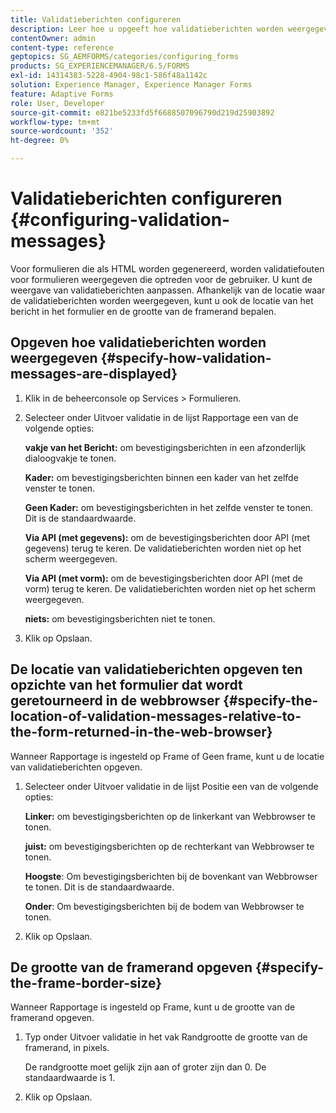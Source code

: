 ```yaml
---
title: Validatieberichten configureren
description: Leer hoe u opgeeft hoe validatieberichten worden weergegeven en waar deze zich bevinden ten opzichte van het formulier dat wordt geretourneerd in de webbrowser.
contentOwner: admin
content-type: reference
geptopics: SG_AEMFORMS/categories/configuring_forms
products: SG_EXPERIENCEMANAGER/6.5/FORMS
exl-id: 14314383-5228-4904-98c1-586f48a1142c
solution: Experience Manager, Experience Manager Forms
feature: Adaptive Forms
role: User, Developer
source-git-commit: e821be5233fd5f6688507096790d219d25903892
workflow-type: tm+mt
source-wordcount: '352'
ht-degree: 0%

---
```


# Validatieberichten configureren {#configuring-validation-messages}

Voor formulieren die als HTML worden gegenereerd, worden validatiefouten voor formulieren weergegeven die optreden voor de gebruiker. U kunt de weergave van validatieberichten aanpassen. Afhankelijk van de locatie waar de validatieberichten worden weergegeven, kunt u ook de locatie van het bericht in het formulier en de grootte van de framerand bepalen.

## Opgeven hoe validatieberichten worden weergegeven {#specify-how-validation-messages-are-displayed}

1. Klik in de beheerconsole op Services > Formulieren.
1. Selecteer onder Uitvoer validatie in de lijst Rapportage een van de volgende opties:

   **vakje van het Bericht:** om bevestigingsberichten in een afzonderlijk dialoogvakje te tonen.

   **Kader:** om bevestigingsberichten binnen een kader van het zelfde venster te tonen.

   **Geen Kader:** om bevestigingsberichten in het zelfde venster te tonen. Dit is de standaardwaarde.

   **Via API (met gegevens):** om de bevestigingsberichten door API (met gegevens) terug te keren. De validatieberichten worden niet op het scherm weergegeven.

   **Via API (met vorm):** om de bevestigingsberichten door API (met de vorm) terug te keren. De validatieberichten worden niet op het scherm weergegeven.

   **niets:** om bevestigingsberichten niet te tonen.

1. Klik op Opslaan.

## De locatie van validatieberichten opgeven ten opzichte van het formulier dat wordt geretourneerd in de webbrowser {#specify-the-location-of-validation-messages-relative-to-the-form-returned-in-the-web-browser}

Wanneer Rapportage is ingesteld op Frame of Geen frame, kunt u de locatie van validatieberichten opgeven.

1. Selecteer onder Uitvoer validatie in de lijst Positie een van de volgende opties:

   **Linker:** om bevestigingsberichten op de linkerkant van Webbrowser te tonen.

   **juist:** om bevestigingsberichten op de rechterkant van Webbrowser te tonen.

   **Hoogste**: Om bevestigingsberichten bij de bovenkant van Webbrowser te tonen. Dit is de standaardwaarde.

   **Onder**: Om bevestigingsberichten bij de bodem van Webbrowser te tonen.

1. Klik op Opslaan.

## De grootte van de framerand opgeven {#specify-the-frame-border-size}

Wanneer Rapportage is ingesteld op Frame, kunt u de grootte van de framerand opgeven.

1. Typ onder Uitvoer validatie in het vak Randgrootte de grootte van de framerand, in pixels.

   De randgrootte moet gelijk zijn aan of groter zijn dan 0. De standaardwaarde is 1.

1. Klik op Opslaan.

